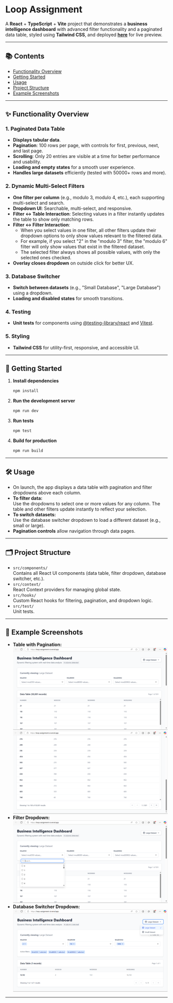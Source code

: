 # Loop Assignment

A **React** + **TypeScript** + **Vite** project that demonstrates a **business intelligence dashboard** with advanced filter functionality and a paginated data table, styled using **Tailwind CSS**, and deployed [**here**](https://loop-assignment-xi.vercel.app/) for live preview.

---


## 📚 Contents

- [Functionality Overview](#-functionality-overview)
- [Getting Started](#-getting-started)
- [Usage](#-usage)
- [Project Structure](#-project-structure)
- [Example Screenshots](#-example-screenshots)

---

## ✨ Functionality Overview

### 1. Paginated Data Table

- **Displays tabular data**.
- **Pagination**: 100 rows per page, with controls for first, previous, next, and last page.
- **Scrolling**: Only 20 entries are visible at a time for better performance and usability.
- **Loading and empty states** for a smooth user experience.
- **Handles large datasets** efficiently (tested with 50000+ rows and more).

### 2. Dynamic Multi-Select Filters

- **One filter per column** (e.g., modulo 3, modulo 4, etc.), each supporting multi-select and search.
- **Dropdown UI**: Searchable, multi-select, and responsive.
- **Filter ↔ Table Interaction**: Selecting values in a filter instantly updates the table to show only matching rows.
- **Filter ↔ Filter Interaction**:  
  - When you select values in one filter, all other filters update their dropdown options to only show values relevant to the filtered data.
  - For example, if you select "2" in the "modulo 3" filter, the "modulo 6" filter will only show values that exist in the filtered dataset.
  - The selected filter always shows all possible values, with only the selected ones checked.
- **Overlay closes dropdown** on outside click for better UX.

### 3. Database Switcher

- **Switch between datasets** (e.g., "Small Database", "Large Database") using a dropdown.
- **Loading and disabled states** for smooth transitions.

### 4. Testing

- **Unit tests** for components using [@testing-library/react](https://testing-library.com/docs/react-testing-library/intro/) and [Vitest](https://vitest.dev/).

### 5. Styling

- **Tailwind CSS** for utility-first, responsive, and accessible UI.

---

## 🚀 Getting Started

1. **Install dependencies**
   ```sh
   npm install
   ```

2. **Run the development server**
   ```sh
   npm run dev
   ```

3. **Run tests**
   ```sh
   npm test
   ```

4. **Build for production**
   ```sh
   npm run build
   ```

---

## 🛠 Usage

- On launch, the app displays a data table with pagination and filter dropdowns above each column.
- **To filter data:**  
  Use the dropdowns to select one or more values for any column. The table and other filters update instantly to reflect your selection.
- **To switch datasets:**  
  Use the database switcher dropdown to load a different dataset (e.g., small or large).
- **Pagination controls** allow navigation through data pages.

---

## 🗂 Project Structure

- `src/components/`  
  Contains all React UI components (data table, filter dropdown, database switcher, etc.).
- `src/context/`  
  React Context providers for managing global state.
- `src/hooks/`  
  Custom React hooks for filtering, pagination, and dropdown logic.
- `src/test/`  
  Unit tests.
---

## 📸 Example Screenshots

- **Table with Pagination:**  
  ![Table Example](./screenshots/img1.png)
  ![Table Example](./screenshots/img2.png)
- **Filter Dropdown:**  
  ![Filter Example](./screenshots/img3.png)
- **Database Switcher Dropdown:**  
  ![Switcher Example](./screenshots/img4.png)

---


